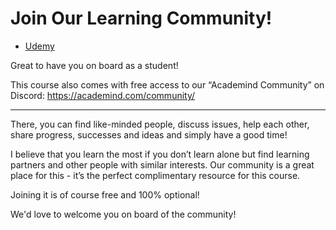# Join Our Learning Community!

- [Udemy](https://www.udemy.com/course/sql-the-complete-developers-guide-mysql-postgresql/learn/lecture/29502422#overview)

Great to have you on board as a student!

This course also comes with free access to our “Academind Community” on Discord: https://academind.com/community/

---

There, you can find like-minded people, discuss issues, help each other, share progress, successes and ideas and simply have a good time!

I believe that you learn the most if you don’t learn alone but find learning partners and other people with similar interests. Our community is a great place for this - it’s the perfect complimentary resource for this course.

Joining it is of course free and 100% optional!

We'd love to welcome you on board of the community!
